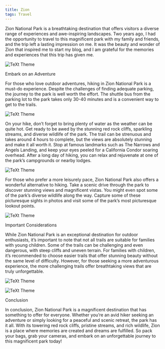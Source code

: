 ```yaml
---
title: Zion
tags: Travel
---
```



Zion National Park is a breathtaking destination that offers visitors a diverse range of experiences and awe-inspiring landscapes. Two years ago, I had the opportunity to travel to this magnificent park with my family and friends, and the trip left a lasting impression on me. It was the beauty and wonder of Zion that inspired me to start my blog, and I am grateful for the memories and experiences that this trip has given me.


![TeXt Theme](https://storage.googleapis.com/twittersheet-275317/cdc_dataset_de_interview/zion_me.jpg)

Embark on an Adventure

For those who love outdoor adventures, hiking in Zion National Park is a must-do experience. Despite the challenges of finding adequate parking, the journey to the park is well worth the effort. The shuttle bus from the parking lot to the park takes only 30-40 minutes and is a convenient way to get to the trails.

![TeXt Theme](https://storage.googleapis.com/twittersheet-275317/cdc_dataset_de_interview/zion.JPG)

On your hike, don’t forget to bring plenty of water as the weather can be quite hot. Get ready to be awed by the stunning red rock cliffs, sparkling streams, and diverse wildlife of the park. The trail can be strenuous and takes around 4 hours to complete, but the views are absolutely stunning and make it all worth it. Stop at famous landmarks such as The Narrows and Angels Landing, and keep your eyes peeled for a California Condor soaring overhead. After a long day of hiking, you can relax and rejuvenate at one of the park’s campgrounds or nearby lodges.

![TeXt Theme](https://storage.googleapis.com/twittersheet-275317/cdc_dataset_de_interview/zion_people.JPG)

For those who prefer a more leisurely pace, Zion National Park also offers a wonderful alternative to hiking. Take a scenic drive through the park to discover stunning views and magnificent vistas. You might even spot some of the park’s diverse wildlife along the way. Capture some of these picturesque sights in photos and visit some of the park’s most picturesque lookout points.

![TeXt Theme](https://storage.googleapis.com/twittersheet-275317/cdc_dataset_de_interview/zion_person.JPG)

Important Considerations

While Zion National Park is an exceptional destination for outdoor enthusiasts, it’s important to note that not all trails are suitable for families with young children. Some of the trails can be challenging and even dangerous, with steep cliffs and uneven terrain. For families with children, it’s recommended to choose easier trails that offer stunning beauty without the same level of difficulty. However, for those seeking a more adventurous experience, the more challenging trails offer breathtaking views that are truly unforgettable.

![TeXt Theme](https://storage.googleapis.com/twittersheet-275317/cdc_dataset_de_interview/zion_us.JPG)


![TeXt Theme](https://storage.googleapis.com/twittersheet-275317/cdc_dataset_de_interview/zion_zam.jpg)

Conclusion

In conclusion, Zion National Park is a magnificent destination that has something to offer for everyone. Whether you’re an avid hiker seeking an adventure or simply looking for a peaceful and scenic retreat, the park has it all. With its towering red rock cliffs, pristine streams, and rich wildlife, Zion is a place where memories are created and dreams are fulfilled. So pack your bags, grab your cameras, and embark on an unforgettable journey to this magnificent park today!
